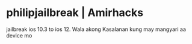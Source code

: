 # philipjailbreak | Amirhacks
jailbreak ios 10.3 to ios 12.
Wala akong Kasalanan kung may mangyari aa device mo
